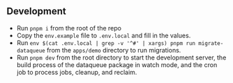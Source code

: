 ## Development

- Run `pnpm i` from the root of the repo
- Copy the `env.example` file to `.env.local` and fill in the values.
- Run `env $(cat .env.local | grep -v '^#' | xargs) pnpm run migrate-dataqueue` from the `apps/demo` directory to run migrations.
- Run `pnpm dev` from the root directory to start the development server, the build process of the dataqueue package in watch mode, and the cron job to process jobs, cleanup, and reclaim.

